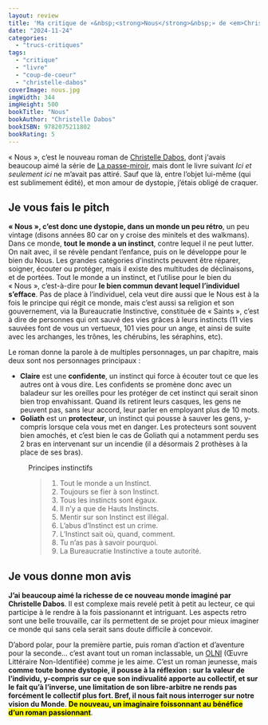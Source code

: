 ```yaml
---
layout: review
title: 'Ma critique de «&nbsp;<strong>Nous</strong>&nbsp;» de <em>Christelle Dabos Duviver</em>'
date: "2024-11-24"
categories: 
  - "trucs-critiques"
tags: 
  - "critique"
  - "livre"
  - "coup-de-coeur"
  - "christelle-dabos"
coverImage: nous.jpg
imgWidth: 344
imgHeight: 500
bookTitle: "Nous"
bookAuthor: "Christelle Dabos"
bookISBN: 9782075211802        
bookRating: 5
---
```


«&nbsp;Nous&nbsp;», c’est le nouveau roman de <a href="/tag/christelle-dabos/">Christelle Dabos</a>,  dont j‘avais beaucoup aimé la série de <a href="/2017/07/ma-critique-de-la-passe-miroir-tome-1-les-fiances-de-lhiver-de-christelle-dabos/">La passe-miroir</a>, mais dont le livre suivant <em>Ici et seulement ici</em> ne m’avait pas attiré. Sauf que là, entre l’objet lui-même (qui est sublimement édité), et mon amour de dystopie, j’étais obligé de craquer.

<h2>Je vous fais le pitch</h2>

<strong>«&nbsp;Nous&nbsp;», c’est donc une dystopie, dans un monde un peu rétro</strong>, un peu vintage (disons années 80 car on y croise des minitels et des walkmans). Dans ce monde, <strong>tout le monde a un instinct</strong>, contre lequel il ne peut lutter. On nait avec, il se révèle pendant l’enfance, puis on le développe pour le bien du Nous. Les grandes catégories d‘instincts peuvent être réparer, soigner, écouter ou protéger, mais il existe des multitudes de déclinaisons, et de portées. Tout le monde a un instinct, et l’utilise pour le bien du «&nbsp;Nous&nbsp;», c’est-à-dire pour <strong>le bien commun devant lequel l’individuel s’efface</strong>. Pas de place à l’individuel, cela veut dire aussi que le Nous est à la fois le principe qui régit ce monde, mais c’est aussi sa religion et son gouvernement, via la Bureaucratie Instinctive, constituée de «&nbsp;Saints&nbsp;», c’est à dire de personnes qui ont sauvé des vies grâces à leurs instincts (11&nbsp;vies sauvées font de vous un vertueux, 101 vies pour un ange, et ainsi de suite avec les archanges, les trônes, les chérubins, les séraphins, <abbr>etc</abbr>).

Le roman donne la parole à de multiples personnages, un par chapitre, mais deux sont nos personnages principaux&nbsp;:

<ul>
  <li><strong>Claire</strong> est une <strong>confidente</strong>, un instinct qui force à écouter tout ce que les autres ont à vous dire. Les confidents se promène donc avec un baladeur sur les oreilles pour les protéger de cet instinct qui serait sinon bien trop envahissant. Quand ils retirent leurs casques, les gens ne peuvent pas, sans leur accord, leur parler en employant plus de 10&nbsp;mots.</li>
  <li><strong>Goliath</strong> est un <strong>protecteur</strong>, un instinct qui pousse à sauver les gens, y-compris lorsque cela vous met en danger. Les protecteurs sont souvent bien amochés, et c’est bien le cas de Goliath qui a notamment perdu ses 2 bras en intervenant sur un incendie (il a désormais 2&nbsp;prothèses à la place de ses bras).</li>
</ul>

<figure>
  <figcaption>Principes instinctifs</figcaption>
  <blockquote class="citation">
    <ol>
      <li>Tout le monde a un Instinct.</li>
      <li>Toujours se fier à son Instinct.</li>
      <li>Tous les instincts sont égaux.</li>
      <li>Il n’y a que de Hauts Instincts.</li>
      <li>Mentir sur son Instinct est illégal.</li>
      <li>L’abus d’Instinct est un crime.</li>
      <li>L’Instinct sait où, quand, comment.</li>
      <li>Tu n’as pas à savoir pourquoi.</li>
      <li>La Bureaucratie Instinctive a toute autorité.</li>
    </ol>
  </blockquote>
</figure>

<h2>Je vous donne mon avis</h2>

<strong>J’ai beaucoup aimé la richesse de ce nouveau monde imaginé par Christelle Dabos</strong>. Il est complexe mais revelé petit à petit au lecteur, ce qui participe à le rendre à la fois passionannt et intriguant. Les aspects retro sont une belle trouvaille, car ils permettent de se projet pour mieux imaginer ce monde qui sans cela serait sans doute difficile à concevoir.

D’abord polar, pour la première partie, puis roman d’action et d’aventure pour la seconde… c’est avant tout un roman inclassable, un <a href="/tag/olni/"><abbr>OLNI</abbr></a> (Œuvre Littéraire Non-Identifiée) comme je les aime. C’est un roman jeunesse, mais <strong>comme toute bonne dystopie, il pousse à la réflexion&nbsp;: sur la valeur de l’individu, y-compris sur ce que son indivualité apporte au collectif, et sur le fait qu’à l’inverse, une limitation de son libre-arbitre ne rends pas forcément le collectif plus fort. Bref, il nous fait nous interroger sur notre vision du Monde</strong>. <strong><mark>De nouveau, un imaginaire foissonnant au bénéfice d‘un roman passionnant</mark></strong>.
